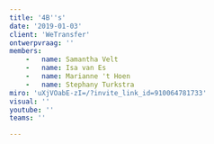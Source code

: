 ```yaml
---
title: '4B''s'
date: '2019-01-03'
client: 'WeTransfer'
ontwerpvraag: ''
members:
    -   name: Samantha Velt
    -   name: Isa van Es
    -   name: Marianne 't Hoen
    -   name: Stephany Turkstra
miro: 'uXjVOabE-zI=/?invite_link_id=910064781733'
visual: ''
youtube: ''
teams: ''

---
```



 

